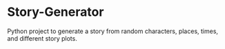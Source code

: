 # Story-Generator
Python project to generate a story from random characters, places, times, and different story plots.

